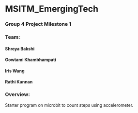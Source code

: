 # MSITM_EmergingTech

### Group 4 Project Milestone 1  

### Team:
#### Shreya Bakshi
#### Gowtami Khambhampati
#### Iris Wang
#### Rathi Kannan

### Overview: 
Starter program on microbit to count steps using accelerometer.  
